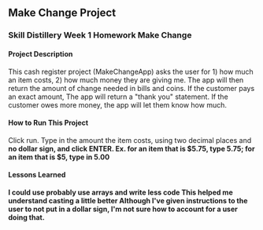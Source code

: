 ## Make Change Project

### Skill Distillery Week 1 Homework Make Change

#### Project Description
This cash register project (MakeChangeApp) asks the user for 1) how much an item costs, 2) how much money they are giving me.
The app will then return the amount of change needed in bills and coins. If the customer pays an exact amount, 
The app will return a "thank you" statement. 
If the customer owes more money, the app will let them know how much. 

#### How to Run This Project
Click run.
Type in the amount the item costs, using two decimal places and <strong>no dollar sign<strong>, and click ENTER. 
Ex. for an item that is $5.75, type 5.75; for an item that is $5, type in 5.00

#### Lessons Learned
I could use probably use arrays and write less code
This helped me understand casting a little better
Although I've given instructions to the user to not put in a dollar sign, I'm not sure how to account for a user doing that.